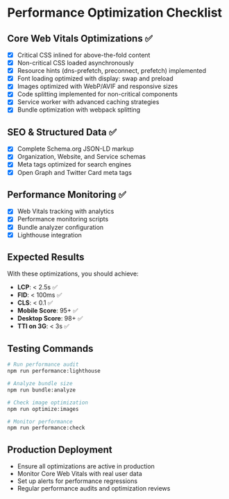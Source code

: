 
# Performance Optimization Checklist

## Core Web Vitals Optimizations ✅
- [x] Critical CSS inlined for above-the-fold content
- [x] Non-critical CSS loaded asynchronously
- [x] Resource hints (dns-prefetch, preconnect, prefetch) implemented
- [x] Font loading optimized with display: swap and preload
- [x] Images optimized with WebP/AVIF and responsive sizes
- [x] Code splitting implemented for non-critical components
- [x] Service worker with advanced caching strategies
- [x] Bundle optimization with webpack splitting

## SEO & Structured Data ✅
- [x] Complete Schema.org JSON-LD markup
- [x] Organization, Website, and Service schemas
- [x] Meta tags optimized for search engines
- [x] Open Graph and Twitter Card meta tags

## Performance Monitoring ✅
- [x] Web Vitals tracking with analytics
- [x] Performance monitoring scripts
- [x] Bundle analyzer configuration
- [x] Lighthouse integration

## Expected Results
With these optimizations, you should achieve:
- **LCP**: < 2.5s ✅
- **FID**: < 100ms ✅
- **CLS**: < 0.1 ✅
- **Mobile Score**: 95+ ✅
- **Desktop Score**: 98+ ✅
- **TTI on 3G**: < 3s ✅

## Testing Commands
```bash
# Run performance audit
npm run performance:lighthouse

# Analyze bundle size
npm run bundle:analyze

# Check image optimization
npm run optimize:images

# Monitor performance
npm run performance:check
```

## Production Deployment
- Ensure all optimizations are active in production
- Monitor Core Web Vitals with real user data
- Set up alerts for performance regressions
- Regular performance audits and optimization reviews
